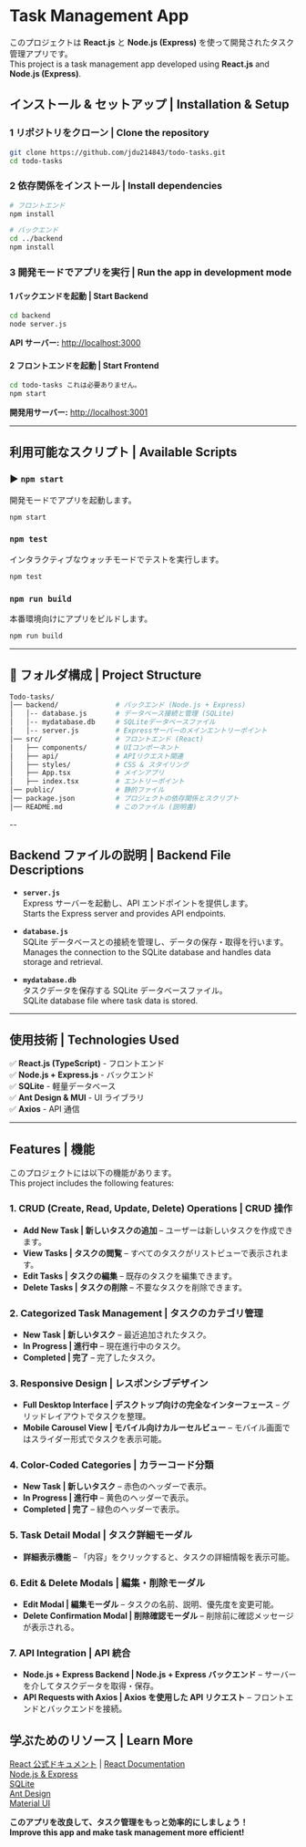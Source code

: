 # Task Management App

このプロジェクトは **React.js** と **Node.js (Express)** を使って開発されたタスク管理アプリです。  
This project is a task management app developed using **React.js** and **Node.js (Express)**.

## インストール & セットアップ | Installation & Setup

### 1 リポジトリをクローン | Clone the repository

```sh
git clone https://github.com/jdu214843/todo-tasks.git
cd todo-tasks
```

### 2 依存関係をインストール | Install dependencies

```sh
# フロントエンド
npm install

# バックエンド
cd ../backend
npm install
```

### 3 開発モードでアプリを実行 | Run the app in development mode

#### 1 **バックエンドを起動 | Start Backend**

```sh
cd backend
node server.js
```

**API サーバー:** [http://localhost:3000](http://localhost:3000)

#### 2 **フロントエンドを起動 | Start Frontend**

```sh
cd todo-tasks これは必要ありません。
npm start
```

**開発用サーバー:** [http://localhost:3001](http://localhost:3001)

---

## 利用可能なスクリプト | Available Scripts

### ▶️ `npm start`

開発モードでアプリを起動します。

```sh
npm start
```

### `npm test`

インタラクティブなウォッチモードでテストを実行します。

```sh
npm test
```

### `npm run build`

本番環境向けにアプリをビルドします。

```sh
npm run build
```

---

## 📂 フォルダ構成 | Project Structure

```sh
Todo-tasks/
│── backend/              # バックエンド (Node.js + Express)
│   │-- database.js       # データベース接続と管理 (SQLite)
│   │-- mydatabase.db     # SQLiteデータベースファイル
│   │-- server.js         # Expressサーバーのメインエントリーポイント
│── src/                  # フロントエンド (React)
│   ├── components/       # UIコンポーネント
│   ├── api/              # APIリクエスト関連
│   ├── styles/           # CSS & スタイリング
│   ├── App.tsx           # メインアプリ
│   ├── index.tsx         # エントリーポイント
│── public/               # 静的ファイル
│── package.json          # プロジェクトの依存関係とスクリプト
│── README.md             # このファイル (説明書)
```

--

## Backend ファイルの説明 | Backend File Descriptions

- **`server.js`**  
   Express サーバーを起動し、API エンドポイントを提供します。  
  Starts the Express server and provides API endpoints.

- **`database.js`**  
   SQLite データベースとの接続を管理し、データの保存・取得を行います。  
  Manages the connection to the SQLite database and handles data storage and retrieval.

- **`mydatabase.db`**  
   タスクデータを保存する SQLite データベースファイル。  
  SQLite database file where task data is stored.

---

## 使用技術 | Technologies Used

✅ **React.js (TypeScript)** - フロントエンド  
✅ **Node.js + Express.js** - バックエンド  
✅ **SQLite** - 軽量データベース  
✅ **Ant Design & MUI** - UI ライブラリ  
✅ **Axios** - API 通信

---

## Features | 機能

このプロジェクトには以下の機能があります。  
This project includes the following features:

### 1. CRUD (Create, Read, Update, Delete) Operations | CRUD 操作

- **Add New Task | 新しいタスクの追加** – ユーザーは新しいタスクを作成できます。
- **View Tasks | タスクの閲覧** – すべてのタスクがリストビューで表示されます。
- **Edit Tasks | タスクの編集** – 既存のタスクを編集できます。
- **Delete Tasks | タスクの削除** – 不要なタスクを削除できます。

### 2. Categorized Task Management | タスクのカテゴリ管理

- **New Task | 新しいタスク** – 最近追加されたタスク。
- **In Progress | 進行中** – 現在進行中のタスク。
- **Completed | 完了** – 完了したタスク。

### 3. Responsive Design | レスポンシブデザイン

- **Full Desktop Interface | デスクトップ向けの完全なインターフェース** – グリッドレイアウトでタスクを整理。
- **Mobile Carousel View | モバイル向けカルーセルビュー** – モバイル画面ではスライダー形式でタスクを表示可能。

### 4. Color-Coded Categories | カラーコード分類

- **New Task | 新しいタスク** – 赤色のヘッダーで表示。
- **In Progress | 進行中** – 黄色のヘッダーで表示。
- **Completed | 完了** – 緑色のヘッダーで表示。

### 5. Task Detail Modal | タスク詳細モーダル

- **詳細表示機能** – 「内容」をクリックすると、タスクの詳細情報を表示可能。

### 6. Edit & Delete Modals | 編集・削除モーダル

- **Edit Modal | 編集モーダル** – タスクの名前、説明、優先度を変更可能。
- **Delete Confirmation Modal | 削除確認モーダル** – 削除前に確認メッセージが表示される。

### 7. API Integration | API 統合

- **Node.js + Express Backend | Node.js + Express バックエンド** – サーバーを介してタスクデータを取得・保存。
- **API Requests with Axios | Axios を使用した API リクエスト** – フロントエンドとバックエンドを接続。

## 学ぶためのリソース | Learn More

[React 公式ドキュメント](https://reactjs.org/) | [React Documentation](https://reactjs.org/)  
 [Node.js & Express](https://expressjs.com/)  
 [SQLite](https://www.sqlite.org/index.html)  
 [Ant Design](https://ant.design/)  
 [Material UI](https://mui.com/)

**このアプリを改良して、タスク管理をもっと効率的にしましょう！**  
 **Improve this app and make task management more efficient!**
